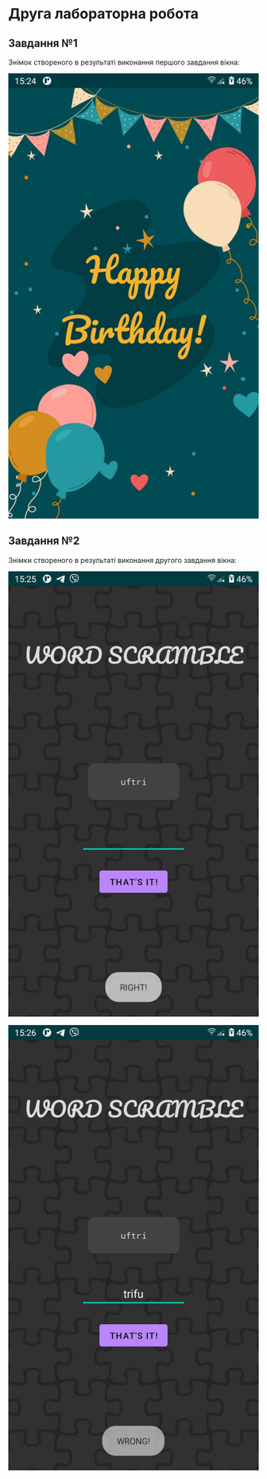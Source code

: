 # Друга лабораторна робота

## Завдання №1

Знімок створеного в результаті виконання першого завдання вікна:

<p align="center">
  <img src="../imgs/Lab2/1.jpg" />
</p>

## Завдання №2

Знімки створеного в результаті виконання другого завдання вікна:

<p align="center">
  <img src="../imgs/Lab2/2.jpg" />
</p>

<p align="center">
  <img src="../imgs/Lab2/3.jpg" />
</p>
